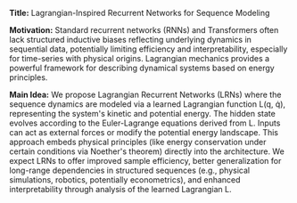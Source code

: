 **Title:** Lagrangian-Inspired Recurrent Networks for Sequence Modeling

**Motivation:** Standard recurrent networks (RNNs) and Transformers often lack structured inductive biases reflecting underlying dynamics in sequential data, potentially limiting efficiency and interpretability, especially for time-series with physical origins. Lagrangian mechanics provides a powerful framework for describing dynamical systems based on energy principles.

**Main Idea:** We propose Lagrangian Recurrent Networks (LRNs) where the sequence dynamics are modeled via a learned Lagrangian function L(q, q̇), representing the system's kinetic and potential energy. The hidden state evolves according to the Euler-Lagrange equations derived from L. Inputs can act as external forces or modify the potential energy landscape. This approach embeds physical principles (like energy conservation under certain conditions via Noether's theorem) directly into the architecture. We expect LRNs to offer improved sample efficiency, better generalization for long-range dependencies in structured sequences (e.g., physical simulations, robotics, potentially econometrics), and enhanced interpretability through analysis of the learned Lagrangian L.